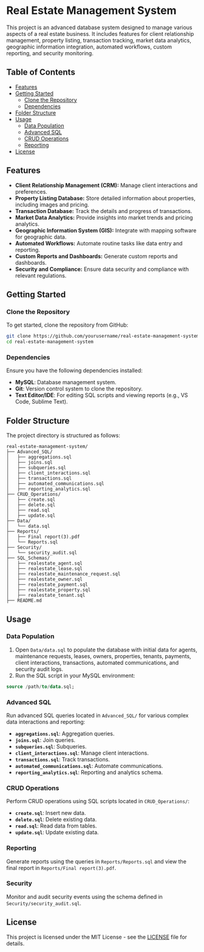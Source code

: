 # Real Estate Management System

This project is an advanced database system designed to manage various aspects of a real estate business. It includes features for client relationship management, property listing, transaction tracking, market data analytics, geographic information integration, automated workflows, custom reporting, and security monitoring.

## Table of Contents

- [Features](#features)
- [Getting Started](#getting-started)
  - [Clone the Repository](#clone-the-repository)
  - [Dependencies](#dependencies)
- [Folder Structure](#folder-structure)
- [Usage](#usage)
  - [Data Population](#data-population)
  - [Advanced SQL](#advanced-sql)
  - [CRUD Operations](#crud-operations)
  - [Reporting](#reporting)
- [License](#license)

## Features

- **Client Relationship Management (CRM):** Manage client interactions and preferences.
- **Property Listing Database:** Store detailed information about properties, including images and pricing.
- **Transaction Database:** Track the details and progress of transactions.
- **Market Data Analytics:** Provide insights into market trends and pricing analytics.
- **Geographic Information System (GIS):** Integrate with mapping software for geographic data.
- **Automated Workflows:** Automate routine tasks like data entry and reporting.
- **Custom Reports and Dashboards:** Generate custom reports and dashboards.
- **Security and Compliance:** Ensure data security and compliance with relevant regulations.

## Getting Started

### Clone the Repository

To get started, clone the repository from GitHub:

```sh
git clone https://github.com/yourusername/real-estate-management-system.git
cd real-estate-management-system
```

### Dependencies

Ensure you have the following dependencies installed:

- **MySQL**: Database management system.
- **Git**: Version control system to clone the repository.
- **Text Editor/IDE**: For editing SQL scripts and viewing reports (e.g., VS Code, Sublime Text).

## Folder Structure

The project directory is structured as follows:

```
real-estate-management-system/
├── Advanced_SQL/
│   ├── aggregations.sql
│   ├── joins.sql
│   ├── subqueries.sql
│   ├── client_interactions.sql
│   ├── transactions.sql
│   ├── automated_communications.sql
│   ├── reporting_analytics.sql
├── CRUD_Operations/
│   ├── create.sql
│   ├── delete.sql
│   ├── read.sql
│   ├── update.sql
├── Data/
│   └── data.sql
├── Reports/
│   ├── Final report(3).pdf
│   └── Reports.sql
├── Security/
│   └── security_audit.sql
├── SQL_Schemas/
│   ├── realestate_agent.sql
│   ├── realestate_lease.sql
│   ├── realestate_maintenance_request.sql
│   ├── realestate_owner.sql
│   ├── realestate_payment.sql
│   ├── realestate_property.sql
│   ├── realestate_tenant.sql
├── README.md
```

## Usage

### Data Population

1. Open `Data/data.sql` to populate the database with initial data for agents, maintenance requests, leases, owners, properties, tenants, payments, client interactions, transactions, automated communications, and security audit logs.
2. Run the SQL script in your MySQL environment:

```sql
source /path/to/data.sql;
```

### Advanced SQL

Run advanced SQL queries located in `Advanced_SQL/` for various complex data interactions and reporting:

- **`aggregations.sql`**: Aggregation queries.
- **`joins.sql`**: Join queries.
- **`subqueries.sql`**: Subqueries.
- **`client_interactions.sql`**: Manage client interactions.
- **`transactions.sql`**: Track transactions.
- **`automated_communications.sql`**: Automate communications.
- **`reporting_analytics.sql`**: Reporting and analytics schema.

### CRUD Operations

Perform CRUD operations using SQL scripts located in `CRUD_Operations/`:

- **`create.sql`**: Insert new data.
- **`delete.sql`**: Delete existing data.
- **`read.sql`**: Read data from tables.
- **`update.sql`**: Update existing data.

### Reporting

Generate reports using the queries in `Reports/Reports.sql` and view the final report in `Reports/Final report(3).pdf`.

### Security

Monitor and audit security events using the schema defined in `Security/security_audit.sql`.

## License

This project is licensed under the MIT License - see the [LICENSE](LICENSE) file for details.
